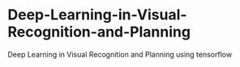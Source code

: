 # Deep-Learning-in-Visual-Recognition-and-Planning
Deep Learning in Visual Recognition and Planning using tensorflow
